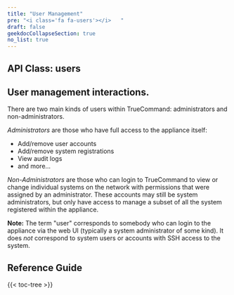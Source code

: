 ```yaml
---
title: "User Management"
pre: "<i class='fa fa-users'></i>	"
draft: false
geekdocCollapseSection: true
no_list: true
---
```


## API Class: users
## User management interactions.

There are two main kinds of users within TrueCommand: administrators and non-administrators.

*Administrators* are those who have full access to the appliance itself:

 * Add/remove user accounts
 * Add/remove system registrations
 * View audit logs
 * and more...

*Non-Administrators* are those who can login to TrueCommand to view or change individual systems on the network with permissions that were assigned by an administrator. These accounts may still be system administrators, but only have access to manage a subset of all the system registered within the appliance.

**Note:** The term "user" corresponds to somebody who can login to the appliance via the web UI (typically a system administrator of some kind). It does *not* correspond to system users or accounts with SSH access to the system.

## Reference Guide

{{< toc-tree >}}
